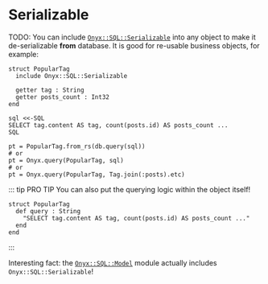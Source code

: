 # Serializable

TODO: You can include [`Onyx::SQL::Serializable`](https://api.onyxframework.com/sql/Onyx/SQL/Serializable.html) into any object to make it de-serializable **from** database. It is good for re-usable business objects, for example:

```crystal
struct PopularTag
  include Onyx::SQL::Serializable

  getter tag : String
  getter posts_count : Int32
end

sql <<-SQL
SELECT tag.content AS tag, count(posts.id) AS posts_count ...
SQL

pt = PopularTag.from_rs(db.query(sql))
# or
pt = Onyx.query(PopularTag, sql)
# or
pt = Onyx.query(PopularTag, Tag.join(:posts).etc)
```

::: tip PRO TIP
You can also put the querying logic within the object itself!

```crystal
struct PopularTag
  def query : String
    "SELECT tag.content AS tag, count(posts.id) AS posts_count ..."
  end
end
```

:::

Interesting fact: the [`Onyx::SQL::Model`](https://api.onyxframework.com/sql/Onyx/SQL/Model.html) module actually includes `Onyx::SQL::Serializable`!
